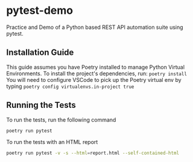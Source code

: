 # pytest-demo

Practice and Demo of a Python based REST API automation suite using pytest.

## Installation Guide

This guide assumes you have Poetry installed to manage Python Virtual Environments.
To install the project's dependencies, run:
`poetry install`
You will need to configure VSCode to pick up the Poetry virtual env by typing
`poetry config virtualenvs.in-project true`

## Running the Tests

To run the tests, run the following command

```bash
poetry run pytest
```

To run the tests with an HTML report

```bash
poetry run pytest -v -s --html=report.html --self-contained-html
```
